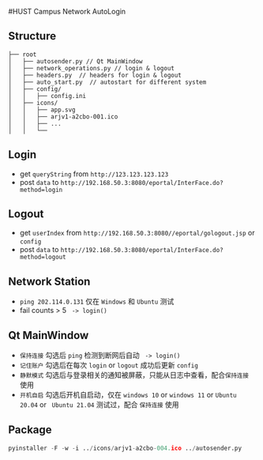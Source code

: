 #HUST Campus Network AutoLogin
## Structure
```angular2html
├── root
│   ├── autosender.py // Qt MainWindow
│   ├── network_operations.py // login & logout
│   ├── headers.py  // headers for login & logout
│   ├── auto_start.py  // autostart for different system
│   ├── config/
│   │   ├── config.ini
│   ├── icons/
│   │   ├── app.svg
│   │   ├── arjv1-a2cbo-001.ico
│   │   ├── ...
│   │   └──
```
## Login
- get `queryString` from `http://123.123.123.123`
- post `data` to `http://192.168.50.3:8080/eportal/InterFace.do?method=login`
## Logout
- get `userIndex` from `http://192.168.50.3:8080//eportal/gologout.jsp` or `config`
- post `data` to `http://192.168.50.3:8080/eportal/InterFace.do?method=logout`
## Network Station
- `ping 202.114.0.131` 仅在 `Windows` 和 `Ubuntu` 测试
- fail counts > 5 ` -> login()`
## Qt MainWindow
- `保持连接` 勾选后 `ping` 检测到断网后自动 ` -> login()`
- `记住账户` 勾选后在每次 `login` or `logout` 成功后更新 `config`
- `静默模式` 勾选后与登录相关的通知被屏蔽，只能从日志中查看，配合`保持连接` 使用
- `开机自启` 勾选后开机自启动，仅在 `windows 10` or `windows 11` or `Ubuntu 20.04` or ` Ubuntu 21.04` 测试过，配合 `保持连接` 使用
## Package
```python 
pyinstaller -F -w -i ../icons/arjv1-a2cbo-004.ico ../autosender.py
```

